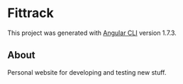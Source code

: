 # Fittrack

This project was generated with [Angular CLI](https://github.com/angular/angular-cli) version 1.7.3.

## About
Personal website for developing and testing new stuff.
